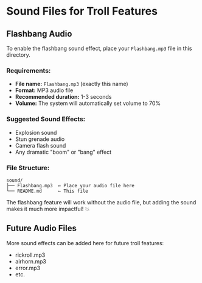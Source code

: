 # Sound Files for Troll Features

## Flashbang Audio

To enable the flashbang sound effect, place your `Flashbang.mp3` file in this directory.

### Requirements:
- **File name:** `Flashbang.mp3` (exactly this name)
- **Format:** MP3 audio file
- **Recommended duration:** 1-3 seconds
- **Volume:** The system will automatically set volume to 70%

### Suggested Sound Effects:
- Explosion sound
- Stun grenade audio
- Camera flash sound
- Any dramatic "boom" or "bang" effect

### File Structure:
```
sound/
├── Flashbang.mp3  ← Place your audio file here
└── README.md      ← This file
```

The flashbang feature will work without the audio file, but adding the sound makes it much more impactful! 💥

## Future Audio Files

More sound effects can be added here for future troll features:
- rickroll.mp3
- airhorn.mp3
- error.mp3
- etc. 